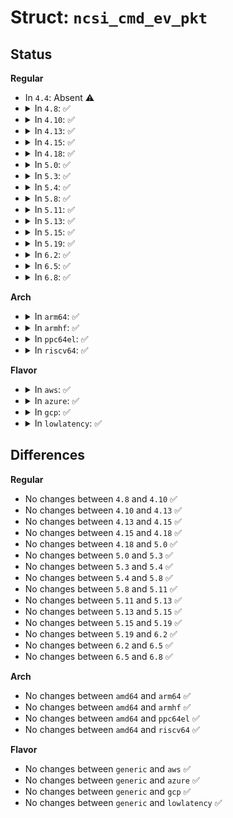 # Struct: <code>ncsi_cmd_ev_pkt</code>

## Status
<b>Regular</b>
<ul>
<li>
In <code>4.4</code>: Absent ⚠️
</li>
<li>
<details>
<summary>In <code>4.8</code>: ✅</summary>

```c
struct ncsi_cmd_ev_pkt {
    struct ncsi_cmd_pkt_hdr cmd;
    unsigned char reserved[3];
    unsigned char mode;
    __be32 checksum;
    unsigned char pad[22];
};
```
</details>
</li>
<li>
<details>
<summary>In <code>4.10</code>: ✅</summary>

```c
struct ncsi_cmd_ev_pkt {
    struct ncsi_cmd_pkt_hdr cmd;
    unsigned char reserved[3];
    unsigned char mode;
    __be32 checksum;
    unsigned char pad[22];
};
```
</details>
</li>
<li>
<details>
<summary>In <code>4.13</code>: ✅</summary>

```c
struct ncsi_cmd_ev_pkt {
    struct ncsi_cmd_pkt_hdr cmd;
    unsigned char reserved[3];
    unsigned char mode;
    __be32 checksum;
    unsigned char pad[22];
};
```
</details>
</li>
<li>
<details>
<summary>In <code>4.15</code>: ✅</summary>

```c
struct ncsi_cmd_ev_pkt {
    struct ncsi_cmd_pkt_hdr cmd;
    unsigned char reserved[3];
    unsigned char mode;
    __be32 checksum;
    unsigned char pad[22];
};
```
</details>
</li>
<li>
<details>
<summary>In <code>4.18</code>: ✅</summary>

```c
struct ncsi_cmd_ev_pkt {
    struct ncsi_cmd_pkt_hdr cmd;
    unsigned char reserved[3];
    unsigned char mode;
    __be32 checksum;
    unsigned char pad[22];
};
```
</details>
</li>
<li>
<details>
<summary>In <code>5.0</code>: ✅</summary>

```c
struct ncsi_cmd_ev_pkt {
    struct ncsi_cmd_pkt_hdr cmd;
    unsigned char reserved[3];
    unsigned char mode;
    __be32 checksum;
    unsigned char pad[22];
};
```
</details>
</li>
<li>
<details>
<summary>In <code>5.3</code>: ✅</summary>

```c
struct ncsi_cmd_ev_pkt {
    struct ncsi_cmd_pkt_hdr cmd;
    unsigned char reserved[3];
    unsigned char mode;
    __be32 checksum;
    unsigned char pad[22];
};
```
</details>
</li>
<li>
<details>
<summary>In <code>5.4</code>: ✅</summary>

```c
struct ncsi_cmd_ev_pkt {
    struct ncsi_cmd_pkt_hdr cmd;
    unsigned char reserved[3];
    unsigned char mode;
    __be32 checksum;
    unsigned char pad[22];
};
```
</details>
</li>
<li>
<details>
<summary>In <code>5.8</code>: ✅</summary>

```c
struct ncsi_cmd_ev_pkt {
    struct ncsi_cmd_pkt_hdr cmd;
    unsigned char reserved[3];
    unsigned char mode;
    __be32 checksum;
    unsigned char pad[22];
};
```
</details>
</li>
<li>
<details>
<summary>In <code>5.11</code>: ✅</summary>

```c
struct ncsi_cmd_ev_pkt {
    struct ncsi_cmd_pkt_hdr cmd;
    unsigned char reserved[3];
    unsigned char mode;
    __be32 checksum;
    unsigned char pad[22];
};
```
</details>
</li>
<li>
<details>
<summary>In <code>5.13</code>: ✅</summary>

```c
struct ncsi_cmd_ev_pkt {
    struct ncsi_cmd_pkt_hdr cmd;
    unsigned char reserved[3];
    unsigned char mode;
    __be32 checksum;
    unsigned char pad[22];
};
```
</details>
</li>
<li>
<details>
<summary>In <code>5.15</code>: ✅</summary>

```c
struct ncsi_cmd_ev_pkt {
    struct ncsi_cmd_pkt_hdr cmd;
    unsigned char reserved[3];
    unsigned char mode;
    __be32 checksum;
    unsigned char pad[22];
};
```
</details>
</li>
<li>
<details>
<summary>In <code>5.19</code>: ✅</summary>

```c
struct ncsi_cmd_ev_pkt {
    struct ncsi_cmd_pkt_hdr cmd;
    unsigned char reserved[3];
    unsigned char mode;
    __be32 checksum;
    unsigned char pad[22];
};
```
</details>
</li>
<li>
<details>
<summary>In <code>6.2</code>: ✅</summary>

```c
struct ncsi_cmd_ev_pkt {
    struct ncsi_cmd_pkt_hdr cmd;
    unsigned char reserved[3];
    unsigned char mode;
    __be32 checksum;
    unsigned char pad[22];
};
```
</details>
</li>
<li>
<details>
<summary>In <code>6.5</code>: ✅</summary>

```c
struct ncsi_cmd_ev_pkt {
    struct ncsi_cmd_pkt_hdr cmd;
    unsigned char reserved[3];
    unsigned char mode;
    __be32 checksum;
    unsigned char pad[22];
};
```
</details>
</li>
<li>
<details>
<summary>In <code>6.8</code>: ✅</summary>

```c
struct ncsi_cmd_ev_pkt {
    struct ncsi_cmd_pkt_hdr cmd;
    unsigned char reserved[3];
    unsigned char mode;
    __be32 checksum;
    unsigned char pad[22];
};
```
</details>
</li>
</ul>
<b>Arch</b>
<ul>
<li>
<details>
<summary>In <code>arm64</code>: ✅</summary>

```c
struct ncsi_cmd_ev_pkt {
    struct ncsi_cmd_pkt_hdr cmd;
    unsigned char reserved[3];
    unsigned char mode;
    __be32 checksum;
    unsigned char pad[22];
};
```
</details>
</li>
<li>
<details>
<summary>In <code>armhf</code>: ✅</summary>

```c
struct ncsi_cmd_ev_pkt {
    struct ncsi_cmd_pkt_hdr cmd;
    unsigned char reserved[3];
    unsigned char mode;
    __be32 checksum;
    unsigned char pad[22];
};
```
</details>
</li>
<li>
<details>
<summary>In <code>ppc64el</code>: ✅</summary>

```c
struct ncsi_cmd_ev_pkt {
    struct ncsi_cmd_pkt_hdr cmd;
    unsigned char reserved[3];
    unsigned char mode;
    __be32 checksum;
    unsigned char pad[22];
};
```
</details>
</li>
<li>
<details>
<summary>In <code>riscv64</code>: ✅</summary>

```c
struct ncsi_cmd_ev_pkt {
    struct ncsi_cmd_pkt_hdr cmd;
    unsigned char reserved[3];
    unsigned char mode;
    __be32 checksum;
    unsigned char pad[22];
};
```
</details>
</li>
</ul>
<b>Flavor</b>
<ul>
<li>
<details>
<summary>In <code>aws</code>: ✅</summary>

```c
struct ncsi_cmd_ev_pkt {
    struct ncsi_cmd_pkt_hdr cmd;
    unsigned char reserved[3];
    unsigned char mode;
    __be32 checksum;
    unsigned char pad[22];
};
```
</details>
</li>
<li>
<details>
<summary>In <code>azure</code>: ✅</summary>

```c
struct ncsi_cmd_ev_pkt {
    struct ncsi_cmd_pkt_hdr cmd;
    unsigned char reserved[3];
    unsigned char mode;
    __be32 checksum;
    unsigned char pad[22];
};
```
</details>
</li>
<li>
<details>
<summary>In <code>gcp</code>: ✅</summary>

```c
struct ncsi_cmd_ev_pkt {
    struct ncsi_cmd_pkt_hdr cmd;
    unsigned char reserved[3];
    unsigned char mode;
    __be32 checksum;
    unsigned char pad[22];
};
```
</details>
</li>
<li>
<details>
<summary>In <code>lowlatency</code>: ✅</summary>

```c
struct ncsi_cmd_ev_pkt {
    struct ncsi_cmd_pkt_hdr cmd;
    unsigned char reserved[3];
    unsigned char mode;
    __be32 checksum;
    unsigned char pad[22];
};
```
</details>
</li>
</ul>

## Differences
<b>Regular</b>
<ul>
<li>
No changes between <code>4.8</code> and <code>4.10</code> ✅
</li>
<li>
No changes between <code>4.10</code> and <code>4.13</code> ✅
</li>
<li>
No changes between <code>4.13</code> and <code>4.15</code> ✅
</li>
<li>
No changes between <code>4.15</code> and <code>4.18</code> ✅
</li>
<li>
No changes between <code>4.18</code> and <code>5.0</code> ✅
</li>
<li>
No changes between <code>5.0</code> and <code>5.3</code> ✅
</li>
<li>
No changes between <code>5.3</code> and <code>5.4</code> ✅
</li>
<li>
No changes between <code>5.4</code> and <code>5.8</code> ✅
</li>
<li>
No changes between <code>5.8</code> and <code>5.11</code> ✅
</li>
<li>
No changes between <code>5.11</code> and <code>5.13</code> ✅
</li>
<li>
No changes between <code>5.13</code> and <code>5.15</code> ✅
</li>
<li>
No changes between <code>5.15</code> and <code>5.19</code> ✅
</li>
<li>
No changes between <code>5.19</code> and <code>6.2</code> ✅
</li>
<li>
No changes between <code>6.2</code> and <code>6.5</code> ✅
</li>
<li>
No changes between <code>6.5</code> and <code>6.8</code> ✅
</li>
</ul>
<b>Arch</b>
<ul>
<li>
No changes between <code>amd64</code> and <code>arm64</code> ✅
</li>
<li>
No changes between <code>amd64</code> and <code>armhf</code> ✅
</li>
<li>
No changes between <code>amd64</code> and <code>ppc64el</code> ✅
</li>
<li>
No changes between <code>amd64</code> and <code>riscv64</code> ✅
</li>
</ul>
<b>Flavor</b>
<ul>
<li>
No changes between <code>generic</code> and <code>aws</code> ✅
</li>
<li>
No changes between <code>generic</code> and <code>azure</code> ✅
</li>
<li>
No changes between <code>generic</code> and <code>gcp</code> ✅
</li>
<li>
No changes between <code>generic</code> and <code>lowlatency</code> ✅
</li>
</ul>
